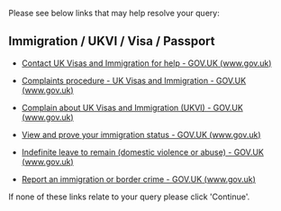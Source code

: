 Please see below links that may help resolve your query: 

## Immigration / UKVI / Visa / Passport 

* [Contact UK Visas and Immigration for help - GOV.UK (www.gov.uk)](https://www.gov.uk/contact-ukvi-inside-outside-uk)

* [Complaints procedure - UK Visas and Immigration - GOV.UK (www.gov.uk)](https://www.gov.uk/government/organisations/uk-visas-and-immigration/about/complaints-procedure)

* [Complain about UK Visas and Immigration (UKVI) - GOV.UK (www.gov.uk)](https://www.gov.uk/complain-uk-visas-immigration)​

* [View and prove your immigration status - GOV.UK (www.gov.uk)](https://www.gov.uk/view-prove-immigration-status)

* [Indefinite leave to remain (domestic violence or abuse) - GOV.UK (www.gov.uk)](https://www.gov.uk/indefinite-leave-to-remain-domestic-violence-abuse)

* [Report an immigration or border crime - GOV.UK (www.gov.uk)](​https://www.gov.uk/report-immigration-crime)

If none of these links relate to your query please click 'Continue'.

